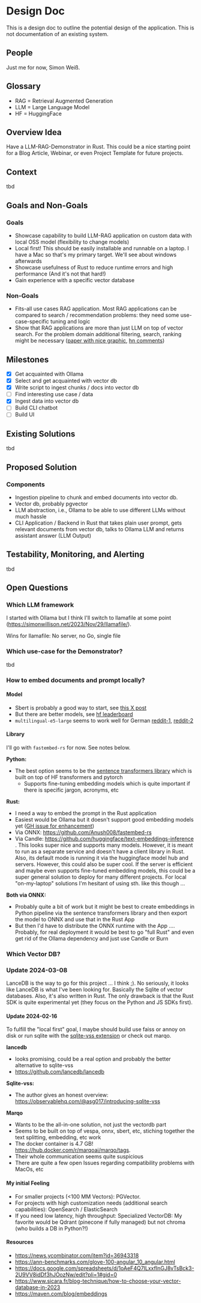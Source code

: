 # Design Doc

This is a design doc to outline the potential design of the application. This is
not documentation of an existing system.

## People

Just me for now, Simon Weiß.

## Glossary

- RAG = Retrieval Augmented Generation
- LLM = Large Language Model
- HF = HuggingFace

## Overview Idea

Have a LLM-RAG-Demonstrator in Rust. This could be a nice starting point for a
Blog Article, Webinar, or even Project Template for future projects.

## Context

tbd

## Goals and Non-Goals

### Goals

- Showcase capability to build LLM-RAG application on custom data with local OSS
  model (flexibility to change models)
- Local first! This should be easily installable and runnable on a laptop. I
  have a Mac so that's my primary target. We'll see about windows afterwards
- Showcase usefulness of Rust to reduce runtime errors and high performance (And
  it's not that hard!)
- Gain experience with a specific vector database

### Non-Goals

- Fits-all use cases RAG application. Most RAG applications can be compared to
  search / recommendation problems: they need some use-case-specific tuning and
  logic
- Show that RAG applications are more than just LLM on top of vector search. For
  the problem domain additional filtering, search, ranking might be necessary
  ([paper with nice graphic](https://arxiv.org/abs/2312.10997v1),
  [hn comments](https://news.ycombinator.com/item?id=39000241&utm_source=pocket_saves))

## Milestones

- [x] Get acquainted with Ollama
- [x] Select and get acquainted with vector db
- [x] Write script to ingest chunks / docs into vector db
- [ ] Find interesting use case / data
- [x] Ingest data into vector db
- [ ] Build CLI chatbot
- [ ] Build UI

## Existing Solutions

tbd

## Proposed Solution

### Components

- Ingestion pipeline to chunk and embed documents into vector db.
- Vector db, probably pgvector
- LLM abstraction, i.e., Ollama to be able to use different LLMs without much
  hassle
- CLI Application / Backend in Rust that takes plain user prompt, gets relevant
  documents from vector db, talks to Ollama LLM and returns assistant answer
  (LLM Output)

## Testability, Monitoring, and Alerting

tbd

## Open Questions

### Which LLM framework

I started with Ollama but I think I'll switch to llamafile at some point
(https://simonwillison.net/2023/Nov/29/llamafile/).

Wins for llamafile: No server, no Go, single file

### Which use-case for the Demonstrator?

tbd

### How to embed documents and prompt locally?

#### Model

- Sbert is probably a good way to start, see
  [this X post](https://x.com/cwolferesearch/status/1747689404062126246?s=20)
- But there are better models, see
  [hf leaderboard](https://huggingface.co/spaces/mteb/leaderboard)
- `multilingual-e5-large` seems to work well for German
  [reddit-1](https://www.reddit.com/r/LocalLLaMA/comments/18fsty1/comment/kcxj4bm/?utm_source=share&utm_medium=web2x&context=3),
  [reddit-2](https://www.reddit.com/r/LocalLLaMA/comments/17p18m9/rag_embeddings/)

#### Library

I'll go with `fastembed-rs` for now. See notes below.

**Python:**

- The best option seems to be the
  [sentence transformers library](https://www.sbert.net/index.html) which is
  built on top of HF transformers and pytorch
  - Supports fine-tuning embedding models which is quite important if there is
    specific jargon, acronyms, etc

**Rust:**

- I need a way to embed the prompt in the Rust application
- Easiest would be Ollama but it doesn't support good embedding models yet
  ([GH issue for enhancement](https://github.com/jmorganca/ollama/issues/327))
- Via ONNX: https://github.com/Anush008/fastembed-rs
- Via Candle: https://github.com/huggingface/text-embeddings-inference . This
  looks super nice and supports many models. However, it is meant to run as a
  separate service and doesn't have a client library in Rust. Also, its default
  mode is running it via the huggingface model hub and servers. However, this
  could also be super cool. If the server is efficient and maybe even supports
  fine-tuned embedding models, this could be a super general solution to deploy
  for many different projects. For local "on-my-laptop" solutions I'm hesitant
  of using sth. like this though ...

**Both via ONNX:**

- Probably quite a bit of work but it might be best to create embeddings in
  Python pipeline via the sentence transformers library and then export the
  model to ONNX and use that in the Rust App
- But then I'd have to distribute the ONNX runtime with the App .... Probably,
  for real deployment it would be best to go "full Rust" and even get rid of the
  Ollama dependency and just use Candle or Burn

### Which Vector DB?

### Update 2024-03-08

LanceDB is the way to go for this project ... I think ;). No seriously, it looks
like LanceDB is what I've been looking for. Basically the Sqlite of vector
databases. Also, it's also written in Rust. The only drawback is that the Rust
SDK is quite experimental yet (they focus on the Python and JS SDKs first).

#### Update 2024-02-16

To fulfill the "local first" goal, I maybe should build use faiss or annoy on
disk or run sqlite with the
[sqlite-vss extension](https://github.com/asg017/sqlite-vss?tab=readme-ov-file)
or check out marqo.

**lancedb**

- looks promising, could be a real option and probably the better alternative to
  sqlite-vss
- https://github.com/lancedb/lancedb

**Sqlite-vss:**

- The author gives an honest overview:
  https://observablehq.com/@asg017/introducing-sqlite-vss

**Marqo**

- Wants to be the all-in-one solution, not just the vectordb part
- Seems to be built on top of vespa, onnx, sbert, etc, stiching together the
  text splitting, embedding, etc work
- The docker container is 4.7 GB! https://hub.docker.com/r/marqoai/marqo/tags.
- Their whole communication seems quite suspicious
- There are quite a few open Issues regarding compatibility problems with MacOs,
  etc

#### My initial Feeling

- For smaller projects (<100 MM Vectors): PGVector.
- For projects with high customization needs (additional search capabilities):
  OpenSearch / ElasticSearch
- If you need low latency, high throughput: Specialized VectorDB: My favorite
  would be Qdrant (pinecone if fully managed) but not chroma (who builds a DB in
  Python?!)

#### Resources

- https://news.ycombinator.com/item?id=36943318
- https://ann-benchmarks.com/glove-100-angular_10_angular.html
- https://docs.google.com/spreadsheets/d/1oAeF4Q7ILxxfInGJ8vTsBck3-2U9VV8idDf3hJOozNw/edit?pli=1#gid=0
- https://www.sicara.fr/blog-technique/how-to-choose-your-vector-database-in-2023
- https://maven.com/blog/embeddings
